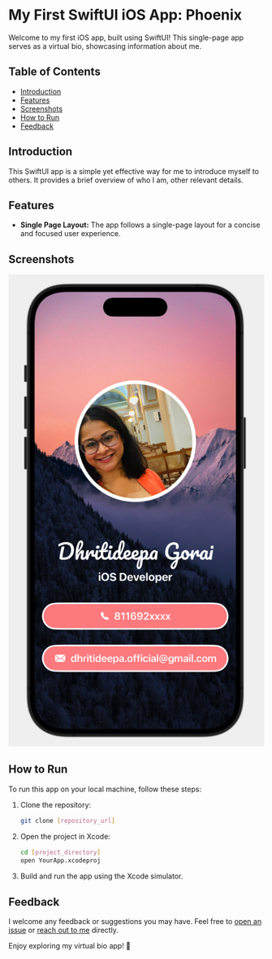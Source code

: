 

# My First SwiftUI iOS App: Phoenix

Welcome to my first iOS app, built using SwiftUI! This single-page app serves as a virtual bio, showcasing information about me.

## Table of Contents
- [Introduction](#introduction)
- [Features](#features)
- [Screenshots](#screenshots)
- [How to Run](#how-to-run)
- [Feedback](#feedback)

## Introduction

This SwiftUI app is a simple yet effective way for me to introduce myself to others. It provides a brief overview of who I am, other relevant details.

## Features

- **Single Page Layout:** The app follows a single-page layout for a concise and focused user experience.


## Screenshots

![App Screenshot](https://github.com/Dhriti501/project-screenshots/blob/main/first-ios-app.png?raw=true)


## How to Run

To run this app on your local machine, follow these steps:

1. Clone the repository:
    ```bash
    git clone [repository_url]
    ```

2. Open the project in Xcode:
    ```bash
    cd [project_directory]
    open YourApp.xcodeproj
    ```

3. Build and run the app using the Xcode simulator.

## Feedback

I welcome any feedback or suggestions you may have. Feel free to [open an issue](https://github.com/yourusername/yourapp/issues) or [reach out to me](mailto:you@example.com) directly.

Enjoy exploring my virtual bio app! 🚀
